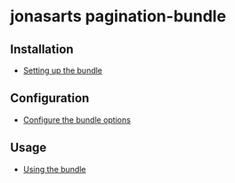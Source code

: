 jonasarts pagination-bundle
===========================

Installation
------------

* [Setting up the bundle](01-install.md)

Configuration
-------------

* [Configure the bundle options](02-configuration.md)

Usage
-----

* [Using the bundle](03-basic-usage.md)
